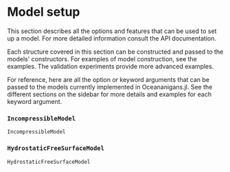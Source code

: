 # Model setup

This section describes all the options and features that can be used to set up a model. For 
more detailed information consult the API documentation.

Each structure covered in this section can be constructed and passed to the models' constructors. 
For examples of model construction, see the examples. The validation experiments provide more 
advanced examples.

For reference, here are all the option or keyword arguments that can be passed to the models
currently implemented in Oceananigans.jl. See the different sections on the sidebar for more 
details and examples for each keyword argument.

### `IncompressibleModel`

```@docs
IncompressibleModel
```

### `HydrostaticFreeSurfaceModel`

```@docs
HydrostaticFreeSurfaceModel
```
